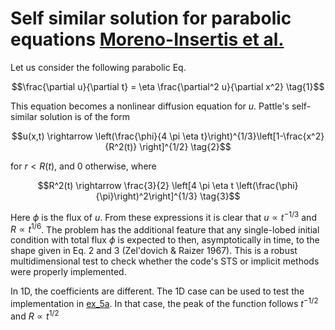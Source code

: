 # Self similar solution for parabolic equations [Moreno-Insertis et al.](https://www.aanda.org/articles/aa/pdf/2022/06/aa41449-21.pdf)

Let us consider the following parabolic Eq.

$$\frac{\partial u}{\partial t} = \eta \frac{\partial^2 u}{\partial x^2}  \tag{1}$$

This equation becomes a nonlinear diffusion equation for $u$. Pattle's self-similar solution is of the form

$$u(x,t) \rightarrow \left(\frac{\phi}{4 \pi \eta t}\right)^{1/3}\left[1-\frac{x^2}{R^2(t)} \right]^{1/2} \tag{2}$$

for $r < R(t)$, and 0 otherwise, where

$$R^2(t) \rightarrow \frac{3}{2} \left[4 \pi \eta t \left(\frac{\phi}{\pi}\right)^2\right]^{1/3} \tag{3}$$

Here $\phi$ is the flux of $u$. From these expressions it is clear that $u \propto t^{-1/3}$ and $R \propto t^{1/6}$. The problem has the additional feature that any single-lobed initial condition with total flux $\phi$ is expected to then, asymptotically in time, to the shape given in Eq. 2 and 3 (Zel'dovich & Raizer 1967). This is a robust multidimensional test to check whether the code's STS or implicit methods were properly implemented.

In 1D, the coefficients are different. The 1D case can be used to test the implementation in [ex_5a](https://github.com/AST-Course/AST5110/blob/main/ex_5a.ipynb). In that case, the peak of the function follows $t^{-1/2}$ and $R \propto t^{1/2}$
